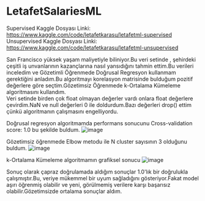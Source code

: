 # LetafetSalariesML

Supervised Kaggle Dosyası Linki: https://www.kaggle.com/code/letafetkarasu/letafetml-supervised  
Unsupervised Kaggle Dosyası Linki: https://www.kaggle.com/code/letafetkarasu/letafetml-unsupervised  

 San Francisco yüksek yaşam maliyetiyle biliniyor.Bu veri setinde , şehirdeki çeşitli iş unvanlarının kazançlarına nasıl yansıdığını tahmin ettim.Bu verileri inceledim ve Gözetimli Öğrenmede Doğrusal Regresyon kullanmam gerektiğini anladım.Bu algoritmayı korelasyon matrisinde bulduğum pozitif değerlere göre seçtim.Gözetimsiz Öğrenmede k-Ortalama Kümeleme algoritmasını kullandım.  
  Veri setinde birden çok float olmayan değerler vardı onlara float değerlere çevirdim.NaN ve null değerleri 0 ile doldurdum.Bazı değerleri drop() ettim çünkü algoritmanın çalışmasını engelliyordu.  
  
  Doğrusal regresyon algoritmamda performans sonucunu Cross-validation score: 1.0 bu şekilde buldum.
    ![image](https://github.com/user-attachments/assets/2931c5e2-708c-4a21-b7b1-842148183d94)   

  Gözetimsiz öğrenmede Elbow metodu ile N cluster sayısının 3 olduğunu buldum.
    ![image](https://github.com/user-attachments/assets/366dbc12-0694-4527-be90-f198ff5bdb0d)  

  k-Ortalama Kümeleme algoritmamın grafiksel sonucu 
    ![image](https://github.com/user-attachments/assets/878009ea-e66b-4933-934c-37d94749b9b1)  

  Sonuç olarak çapraz doğrulamada aldığım sonuçlar 1.0'lık bir doğrulukla çalışmıştır.Bu, veriye mükemmel bir uyum sağladığını gösteriyor.Fakat model aşırı öğrenmiş  olabilir ve yeni, görülmemiş verilere karşı başarısız olabilir.Gözetimsizde ortalama sonuçlar aldım.


    

    


  
